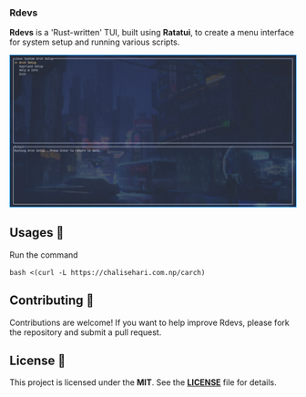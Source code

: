 ### Rdevs

**Rdevs** is a 'Rust-written' TUI, built using <strong>Ratatui</strong>, to create a menu interface for system setup and running various scripts.

![Preview](preview/rdevs.png)

## Usages 🚀
Run the command
```shell
bash <(curl -L https://chalisehari.com.np/carch)
```

## Contributing 🤝 

Contributions are welcome! If you want to help improve Rdevs, please fork the repository and submit a pull request.

## License 📄 

This project is licensed under the **MIT**. See the **[LICENSE](LICENSE)** file for details.
